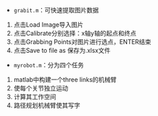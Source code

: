 - `grabit.m`：可快速提取图片数据

1. 点击Load Image导入图片
2. 点击Calibrate分别选择：x轴y轴的起点和终点
3. 点击Grabbing Points对图片进行选点，ENTER结束
4. 点击Save to file as 保存为.xlsx文件

- `myrobot.m`：分为四个任务

1. matlab中构建一个three links的机械臂
2. 使每个关节独立运动
3. 计算其工作空间
4. 路径规划机械臂使其写字

